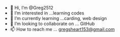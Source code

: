 - 👋 Hi, I’m @Greg2512
- 👀 I’m interested in ...learning codes
- 🌱 I’m currently learning ...carding, web design
- 💞️ I’m looking to collaborate on ... GitHub
- 📫 How to reach me ... gregsheart153@gmail.com

<!---
Greg2512/Greg2512 is a ✨ special ✨ repository because its `README.md` (this file) appears on your GitHub profile.
You can click the Preview link to take a look at your changes.
--->
